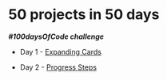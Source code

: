 # 50 projects in 50 days

**_#100daysOfCode challenge_**

- Day 1 - [Expanding Cards](https://dtutov.github.io/50projects50days/Day%201%20-%20Expanding%20Cards/index.html)

- Day 2 - [Progress Steps](https://dtutov.github.io/50projects50days/Day%202%20-%20Progress%20Steps/index.html)
